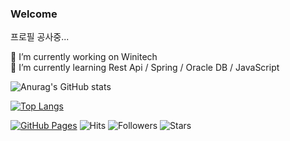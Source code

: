 ### Welcome
프로필 공사중...

🔨 I’m currently working on Winitech <br>
🌱 I’m currently learning Rest Api / Spring / Oracle DB / JavaScript


![Anurag's GitHub stats](https://github-readme-stats.vercel.app/api?username=jwpark0625&show_icons=true&theme=tokyonight&layout=compact&locale=kr)

[![Top Langs](https://github-readme-stats.vercel.app/api/top-langs/?username=jwpark0625&show_icons=true&theme=tokyonight&layout=compact&locale=kr)](https://github.com/anuraghazra/github-readme-stats)

[![GitHub Pages](https://img.shields.io/badge/-GitHub%20Pages-6495ED?logo=Github)](https://jwpark0625.github.io/)
![Hits](https://hits.seeyoufarm.com/api/count/incr/badge.svg?url=https%3A%2F%2Fgithub.com%2Fjwpark0625%2Fhit-counter)
![Followers](https://img.shields.io/github/followers/jwpark0625)
![Stars](https://img.shields.io/github/stars/jwpark0625)
